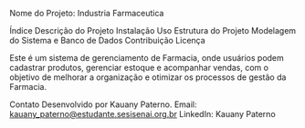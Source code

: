 Nome do Projeto: Industria Farmaceutica

Índice
Descrição do Projeto
Instalação
Uso
Estrutura do Projeto
Modelagem do Sistema e Banco de Dados
Contribuição
Licença

Este é um sistema de gerenciamento de Farmacia, onde usuários podem cadastrar produtos,
gerenciar estoque e acompanhar vendas, com o objetivo de melhorar a organização e otimizar
os processos de gestão da Farmacia.

Contato
Desenvolvido por Kauany Paterno.
Email: kauany_paterno@estudante.sesisenai.org.br
LinkedIn: Kauany Paterno
